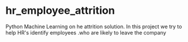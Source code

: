 # hr_employee_attrition

Python Machine Learning on he attrition solution. In this project we try to help HR's identify employees .who are likely to leave the company

